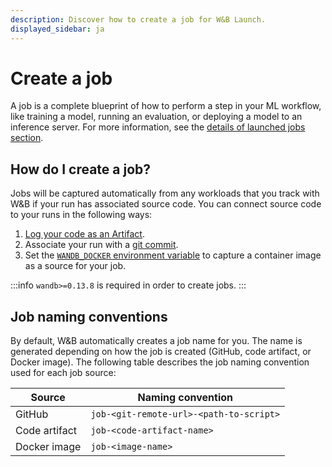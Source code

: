 ```yaml
---
description: Discover how to create a job for W&B Launch.
displayed_sidebar: ja
---
```


# Create a job

A job is a complete blueprint of how to perform a step in your ML workflow, like training a model, running an evaluation, or deploying a model to an inference server. For more information, see the [details of launched jobs section](launch-jobs#view-details-of-launched-jobs).

## How do I create a job?

Jobs will be captured automatically from any workloads that you track with W&B if your run has associated source code. You can connect source code to your runs in the following ways:

1. [Log your code as an Artifact](../app/features/panels/code.md#save-library-code).
2. Associate your run with a [git commit](../../guides/track/tracking-faq.md#how-can-i-save-the-git-commit-associated-with-my-run).
3. Set the [`WANDB_DOCKER` environment variable](../../guides/integrations/other/docker.md) to capture a container image as a source for your job.

:::info
`wandb>=0.13.8` is required in order to create jobs.
:::

## Job naming conventions

By default, W&B automatically creates a job name for you. The name is generated depending on how the job is created (GitHub, code artifact, or Docker image). The following table describes the job naming convention used for each job source:

| Source        | Naming convention                       |
| ------------- | --------------------------------------- |
| GitHub        | `job-<git-remote-url>-<path-to-script>` |
| Code artifact | `job-<code-artifact-name>`              |
| Docker image  | `job-<image-name>`                      |
